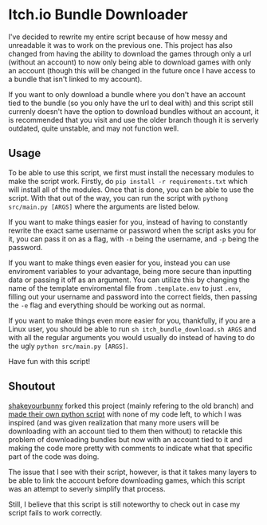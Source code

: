 # Itch.io Bundle Downloader

I've decided to rewrite my entire script because of how messy and unreadable it was to work on the previous one. This project has also changed from having the ability to download the games through only a url (without an account) to now only being able to download games with only an account (though this will be changed in the future once I have access to a bundle that isn't linked to my account).

If you want to only download a bundle where you don't have an account tied to the bundle (so you only have the url to deal with) and this script still currenly doesn't have the option to download bundles without an account, it is recommended that you visit and use the older branch though it is serverly outdated, quite unstable, and may not function well.

## Usage

To be able to use this script, we first must install the necessary modules to make the script work. Firstly, do `pip install -r requirements.txt` which will install all of the modules. Once that is done, you can be able to use the script. With that out of the way, you can run the script with `pythong src/main.py [ARGS]` where the arguments are listed below.

If you want to make things easier for you, instead of having to constantly rewrite the exact same username or password when the script asks you for it, you can pass it on as a flag, with `-n` being the username, and `-p` being the password.

If you want to make things even easier for you, instead you can use enviroment variables to your advantage, being more secure than inputting data or passing it off as an argument. You can utilize this by changing the name of the template enviromental file from `.template.env` to just `.env`, filling out your username and password into the correct fields, then passing the `-e` flag and everything should be working out as normal.

If you want to make things even more easier for you, thankfully, if you are a Linux user, you should be able to run `sh itch_bundle_download.sh ARGS` and with all the regular arguments you would usually do instead of having to do the ugly `python src/main.py [ARGS]`.

Have fun with this script!

## Shoutout
[shakeyourbunny](https://github.com/shakeyourbunny) forked this project (mainly refering to the old branch) and [made their own python script](https://github.com/shakeyourbunny/itch-downloader) with none of my code left, to which I was inspired (and was given realization that many more users will be downloading with an account tied to them then without) to retackle this problem of downloading bundles but now with an account tied to it and making the code more pretty with comments to indicate what that specific part of the code was doing.

The issue that I see with their script, however, is that it takes many layers to be able to link the account before downloading games, which this script was an attempt to severly simplify that process.

Still, I believe that this script is still noteworthy to check out in case my script fails to work correctly.